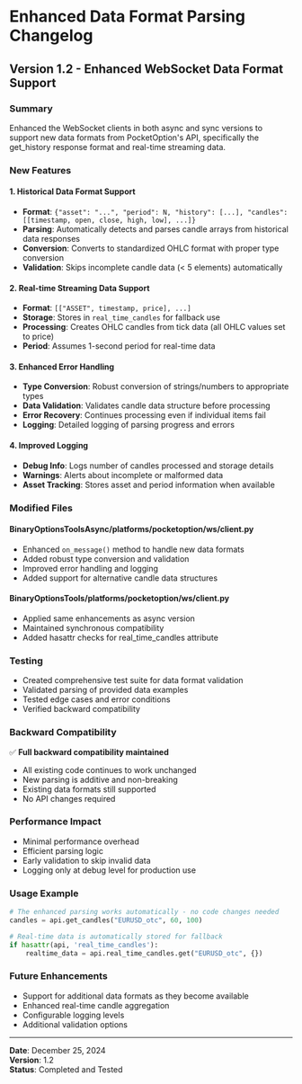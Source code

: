 # Enhanced Data Format Parsing Changelog

## Version 1.2 - Enhanced WebSocket Data Format Support

### Summary
Enhanced the WebSocket clients in both async and sync versions to support new data formats from PocketOption's API, specifically the get_history response format and real-time streaming data.

### New Features

#### 1. Historical Data Format Support
- **Format**: `{"asset": "...", "period": N, "history": [...], "candles": [[timestamp, open, close, high, low], ...]}`
- **Parsing**: Automatically detects and parses candle arrays from historical data responses
- **Conversion**: Converts to standardized OHLC format with proper type conversion
- **Validation**: Skips incomplete candle data (< 5 elements) automatically

#### 2. Real-time Streaming Data Support
- **Format**: `[["ASSET", timestamp, price], ...]`
- **Storage**: Stores in `real_time_candles` for fallback use
- **Processing**: Creates OHLC candles from tick data (all OHLC values set to price)
- **Period**: Assumes 1-second period for real-time data

#### 3. Enhanced Error Handling
- **Type Conversion**: Robust conversion of strings/numbers to appropriate types
- **Data Validation**: Validates candle data structure before processing
- **Error Recovery**: Continues processing even if individual items fail
- **Logging**: Detailed logging of parsing progress and errors

#### 4. Improved Logging
- **Debug Info**: Logs number of candles processed and storage details
- **Warnings**: Alerts about incomplete or malformed data
- **Asset Tracking**: Stores asset and period information when available

### Modified Files

#### BinaryOptionsToolsAsync/platforms/pocketoption/ws/client.py
- Enhanced `on_message()` method to handle new data formats
- Added robust type conversion and validation
- Improved error handling and logging
- Added support for alternative candle data structures

#### BinaryOptionsTools/platforms/pocketoption/ws/client.py
- Applied same enhancements as async version
- Maintained synchronous compatibility
- Added hasattr checks for real_time_candles attribute

### Testing
- Created comprehensive test suite for data format validation
- Validated parsing of provided data examples
- Tested edge cases and error conditions
- Verified backward compatibility

### Backward Compatibility
✅ **Full backward compatibility maintained**
- All existing code continues to work unchanged
- New parsing is additive and non-breaking
- Existing data formats still supported
- No API changes required

### Performance Impact
- Minimal performance overhead
- Efficient parsing logic
- Early validation to skip invalid data
- Logging only at debug level for production use

### Usage Example

```python
# The enhanced parsing works automatically - no code changes needed
candles = api.get_candles("EURUSD_otc", 60, 100)

# Real-time data is automatically stored for fallback
if hasattr(api, 'real_time_candles'):
    realtime_data = api.real_time_candles.get("EURUSD_otc", {})
```

### Future Enhancements
- Support for additional data formats as they become available
- Enhanced real-time candle aggregation
- Configurable logging levels
- Additional validation options

---

**Date**: December 25, 2024  
**Version**: 1.2  
**Status**: Completed and Tested
